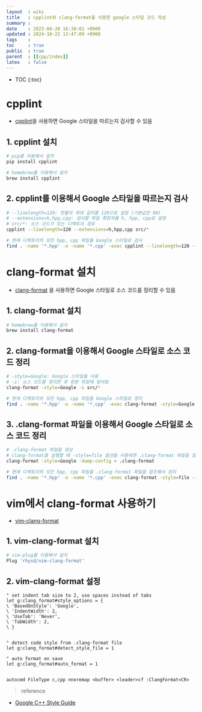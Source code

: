 ```yaml
---
layout  : wiki
title   : cpplint와 clang-format을 사용한 google 스타일 코드 작성
summary : 
date    : 2023-04-20 16:38:01 +0900
updated : 2024-10-22 13:47:09 +0900
tags    : 
toc     : true
public  : true
parent  : [[cpp/index]]
latex   : false
---
```

* TOC
{:toc}

# cpplint
- [cpplint](https://github.com/cpplint/cpplint)을  사용하면 Google 스타일을 따르는지 검사할 수 있음


## 1. cpplint 설치
```sh
# pip를 이용해서 설치
pip install cpplint

# homebrew를 이용해서 설치
brew install cpplint
```

## 2. cpplint를 이용해서 Google 스타일을 따르는지 검사
```sh
# --linelength=120: 한줄의 최대 길이를 120으로 설정 (기본값은 80)
# --extensions=h,hpp,cpp: 검사할 파일 확장자를 h, hpp, cpp로 설정
# src/*: 소스 코드가 있는 디렉토리 경로
cpplint --linelength=120 --extensions=h,hpp,cpp src/*

# 현재 디렉토리의 모든 hpp, cpp 파일을 Google 스타일로 검사
find . -name '*.hpp' -o -name '*.cpp' -exec cpplint --linelength=120 --extensions=h,hpp,cpp {} \;
```

# clang-format 설치
- [clang-format](https://clang.llvm.org/docs/ClangFormat.html) 을 사용하면 Google 스타일로 소스 코드를 정리할 수 있음

## 1. clang-format 설치
```sh
# homebrew를 이용해서 설치
brew install clang-format
```

## 2. clang-format을 이용해서 Google 스타일로 소스 코드 정리
```sh
# -style=Google: Google 스타일을 사용
# -i: 소스 코드를 정리한 후 원본 파일에 덮어씀
clang-format -style=Google -i src/*

# 현재 디렉토리의 모든 hpp, cpp 파일을 Google 스타일로 정리 
find . -name '*.hpp' -o -name '*.cpp' -exec clang-format -style=Google -i {} \;
```

## 3. .clang-format 파일을 이용해서 Google 스타일로 소스 코드 정리
```sh
# .clang-format 파일을 생성
# clang-format을 실행할 때 -style=file 옵션을 사용하면 .clang-format 파일을 참조해서 소스 코드를 정리함
clang-format -style=Google -dump-config > .clang-format

# 현재 디렉토리의 모든 hpp, cpp 파일을 .clang-format 파일을 참조해서 정리
find . -name '*.hpp' -o -name '*.cpp' -exec clang-format -style=file -i {} \;
```


# vim에서 clang-format 사용하기
- [vim-clang-format](https://github.com/rhysd/vim-clang-format)

## 1. vim-clang-format 설치
```sh
# vim-plug를 이용해서 설치
Plug 'rhysd/vim-clang-format'
```

## 2. vim-clang-format 설정
```vim
" set indent tab size to 2, use spaces instead of tabs
let g:clang_format#style_options = {
\ 'BasedOnStyle': 'Google',
\ 'IndentWidth': 2,
\ 'UseTab': 'Never',
\ 'TabWidth': 2,
\ }


" detect code style from .clang-format file
let g:clang_format#detect_style_file = 1

" auto format on save
let g:clang_format#auto_format = 1


autocmd FileType c,cpp nnoremap <buffer> <leader>cf :ClangFormat<CR>
```

> reference
- [Google C++ Style Guide](https://google.github.io/styleguide/cppguide.html)
